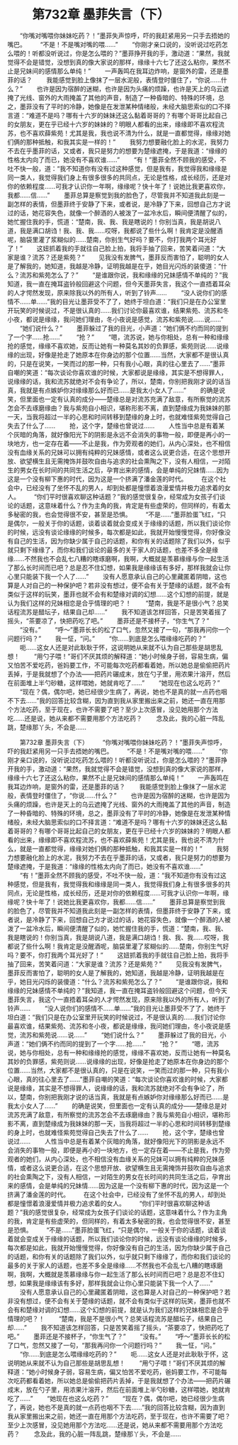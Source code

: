 # 　　第732章 墨菲失言（下）
　　“你嘴对嘴喂你妹妹吃药？！”墨菲失声惊呼，吓的我赶紧用另一只手去捂她的嘴巴。
　　“不是！不是嘴对嘴的喂……”
　　“你刚才亲口说的，没听说过吃药怎么喂的！听都没听说过，你是怎么喂的？”墨菲挣开我的手，激动道：“果然，我就觉得不会是错觉，没想到真的像大家说的那样，缘缘十六七了还这么粘你，果然不止是兄妹间的感情那么单纯！”
　　一声轰鸣在我耳边炸响，是窗外的雷，还是墨菲的话？
　　我能感觉到脸上像抹了一层水泥般，表情登时僵住了，“你说……什么？”
　　也许是因为宿醉的迷糊，也许是因为头痛的烦躁，也许是天上的乌云遮掩了光线、窗外的大雨掩盖了其他的声音，制造了一种昏暗的、特殊的环境，总之，墨菲没有了平时的冷静，她像是在发泄某种情绪般，未经大脑思索似的口不择言道：“难道不是吗？哪有十六岁的妹妹还这么黏着哥哥的？有哪个哥哥比起自己的女朋友，更在乎已经十六岁的妹妹的？明眼人都看的出来，缘缘即不喜欢程流苏，也不喜欢薛紫苑！尤其是我，我也说不清为什么，就是一直都觉得，缘缘对她们俩的那种抵触，和我其实是一样的！”
　　我努力想要融化脸上的水泥，我努力不去在乎墨菲的话，又或者，我只是努力的想要为楚缘遮掩，于是我道：“缘缘的性格太内向了而已，她没有不喜欢谁……”
　　“有！”墨菲全然不顾我的感受，不吐不快一般，道：“我不知道你有没有过这种感觉，但是我有，我觉得我和缘缘是同一类人，我觉得我们身上有很多很多的共同点，无论是性格，成长经历，还是对你的依赖程度……可我才认识你一年啊，缘缘呢？快十年了！说她比我更喜欢你，我都……信……”
　　墨菲总算是察觉到我的脸色了，尽管我并不知道我此刻是一副怎样的表情，但墨菲终于安静了下来，或者说，是冷静了下来，回想自己方才说过的话，她花容失色，就像一个醉酒的人被泼了一盆冷水后，瞬间便清醒了似的，她忙握住我的手，慌道：“楚南，我、我、我是瞎说的！你别当真，我是胡说八道，我是满口胡诌！我、我、我……哎呀，我都说了些什么啊！我肯定是没醒酒呢，脑袋里灌了浆糊似的……楚南，你别生气好吗？要不，你打我两个耳光好了！”
　　这妞抓着我的手就往自己脸上拍，我将手抽了回来，苦笑着问道：“大家是谁？流苏？还是紫苑？”
　　见我没有发脾气，墨菲反而害怕了，聪明的女人是了解我的，她知道，我越是冷静，证明我越是在乎，她目光闪烁的装傻道：“什么？流苏和紫苑怎么了？”
　　“是谁跟你说，我和缘缘的兄妹感情不单纯的？”我知道，我一直在掩耳盗铃般回避这个问题，但今天墨菲失言，我这个一直捂着耳朵的人才愕然发现，原来除我以外的所有人，听到了铃声……
　　“没人说你们的感情不……单……”我的目光让墨菲受不了了，她终于坦白道：“我们只是在办公室里开玩笑的时候说过，不是很认真的……我们讨论你最喜欢谁，结果紫苑、流苏和冬小夜，都说是缘缘，我问她们理由，冬小夜说是感觉，流苏和紫苑说……说……”
　　“她们说什么？”
　　墨菲躲过了我的目光，小声道：“她们俩不约而同的提到了一个字……抢……”
　　“抢？”
　　“嗯，流苏说，她与你相处，总有一种和缘缘抢的感觉，缘缘不喜欢她，反而让她有一种莫名其妙的负罪感，紫苑则说……说缘缘的出现，好像是抢走了她原本在你身边的那个位置……当然，大家都不是很认真的，只是在说笑，一笑而过的那一种，只有我小心眼，真的往心里去了……”墨菲自嘲的笑道：“每次谈论你喜欢谁的时候，大家都说是缘缘，其实是不想得罪人，说缘缘的话，我和流苏就绝对不会有争论了，所以，楚南，你别把我刚才说的话当真，我就是有点嫉妒你对缘缘那么好而已……是我太小女人了……”
　　的确是说笑，但里面也一定有认真的成分——楚缘总是对流苏充满了敌意，有所察觉的流苏怎会不去琢磨缘由？我与紫苑自小相识，堪称形影不离，直到楚缘成为我妹妹的那一天，当我将超过一半的心思和时间转移到楚缘的身上时，也就难怪紫苑觉得自己失去了什么了……
　　抢，这个字，楚缘也曾说过……
　　人性当中总是有着某个灰暗的角落，就好像阳光下的阴影是永远不会消失的事物一般，即便是再小的一块地方，也一定存在着——不止是我，作为旁观者的她们，从内心深处，也不相信没有血缘关系的兄妹可以拥有纯粹的兄妹感情，或者这么说更合适，在这个思想开放、欲望横生且无需掩饰并鼓吹自由与追求的社会熏陶之下，没有人相信，一对陌生的男女在长时间的共同生活之后，孕育出来的感情，会是单纯的兄妹情……因为这是一个没有柳下惠的时代，因为这是一个挤满了潘金莲的时代。
　　在这个社会中，已经没有了坐怀不乱的男人，却到处都是憧憬着浪漫爱情并极力追求着的女人。
　　“你们平时很喜欢聊这种话题？”我的感觉很复杂，经常成为女孩子们谈论的话题，这意味着什么？作为主角的我，肯定是有些虚荣的，但同样的，有着太多秘密的我，也会觉得很不安，甚至是恐惧。
　　“不是……”墨菲脸蛋飞红，“只是偶尔，一般关于你的话题，谈着谈着就会变成关于缘缘的话题，所以我们谈论你的时候，远没有谈论缘缘的时候多，每次都是如此，我就开始慢慢觉得，你好像没有自己的生活，因为你缺少属于自己的话题，和你有关的话题除了我们以外，似乎就只剩下缘缘了，而你和我们谈论的最多的关于家人的话题，也差不多全是缘缘……不然我也不会乱七八糟的瞎琢磨啊，我啊，大概就是羡慕缘缘与你一起生活了那么长时间而已吧？总是忍不住幻想，如果我是缘缘该有多好，那样我就会让你心里只能装下我一个人了……”
　　没有人愿意承认自己的心里藏匿着阴暗，这也算是人对自己的一种保护吧？若非没有想过，便不会有关于楚缘的话题，就不会有类似于这样的玩笑，墨菲也就不会有和楚缘对调的幻想……这个幻想的前提，就是认为我们这样的兄妹相恋是合乎情理的吧？！
　　“楚南，我是不是很小气？总笑话程流苏是醋坛子，结果自己却……”
　　我不知道该怎样回答，只是苦笑着摇了摇头，“茶要凉了，快把药吃了吧。”
　　墨菲还是不接杯子，“你生气了？”
　　“没有。”
　　“呼～”墨菲长长的松了口气，忽然又接了一句，“那我再问你一个问题行吗？”
　　我一怔，“问。”
　　“你……到底是怎么喂缘缘吃药的？”
　　呃……这女人还是对此耿耿于怀，这说明她从来就不认为自己那些是胡思乱想！
　　“用勺子喂！”哥们不厌其烦的解释道：“她小时候身子弱，容易生病，偏又怕苦不爱吃药，爸妈要工作，不可能每次吃药都看着她，所以她总是偷偷把药片丢掉，于是我就想了个办法——把药片碾成末，放在勺子里，用浓果汁溶开，然后在前面堆上半勺砂糖，这样喂她，她就肯吃了……”
　　“她现在也这么吃药？”
　　“现在？偶，偶尔吧，她已经很少生病了，再说，她也不是真的就一点药也咽不下去……”我的回答比较含糊，因为直到我从家里搬出来之前，她还一直在用那个方法吃药，至于现在，也许不需要了吧？至少上次感冒，没见她用那个方法吃……还是说，她从来都不需要用那个方法吃药？
　　念及此，我的心脏一阵乱跳，楚缘那丫头，不会是……

　　第732章 墨菲失言（下）
　　“你嘴对嘴喂你妹妹吃药？！”墨菲失声惊呼，吓的我赶紧用另一只手去捂她的嘴巴。
　　“不是！不是嘴对嘴的喂……”
　　“你刚才亲口说的，没听说过吃药怎么喂的！听都没听说过，你是怎么喂的？”墨菲挣开我的手，激动道：“果然，我就觉得不会是错觉，没想到真的像大家说的那样，缘缘十六七了还这么粘你，果然不止是兄妹间的感情那么单纯！”
　　一声轰鸣在我耳边炸响，是窗外的雷，还是墨菲的话？
　　我能感觉到脸上像抹了一层水泥般，表情登时僵住了，“你说……什么？”
　　也许是因为宿醉的迷糊，也许是因为头痛的烦躁，也许是天上的乌云遮掩了光线、窗外的大雨掩盖了其他的声音，制造了一种昏暗的、特殊的环境，总之，墨菲没有了平时的冷静，她像是在发泄某种情绪般，未经大脑思索似的口不择言道：“难道不是吗？哪有十六岁的妹妹还这么黏着哥哥的？有哪个哥哥比起自己的女朋友，更在乎已经十六岁的妹妹的？明眼人都看的出来，缘缘即不喜欢程流苏，也不喜欢薛紫苑！尤其是我，我也说不清为什么，就是一直都觉得，缘缘对她们俩的那种抵触，和我其实是一样的！”
　　我努力想要融化脸上的水泥，我努力不去在乎墨菲的话，又或者，我只是努力的想要为楚缘遮掩，于是我道：“缘缘的性格太内向了而已，她没有不喜欢谁……”
　　“有！”墨菲全然不顾我的感受，不吐不快一般，道：“我不知道你有没有过这种感觉，但是我有，我觉得我和缘缘是同一类人，我觉得我们身上有很多很多的共同点，无论是性格，成长经历，还是对你的依赖程度……可我才认识你一年啊，缘缘呢？快十年了！说她比我更喜欢你，我都……信……”
　　墨菲总算是察觉到我的脸色了，尽管我并不知道我此刻是一副怎样的表情，但墨菲终于安静了下来，或者说，是冷静了下来，回想自己方才说过的话，她花容失色，就像一个醉酒的人被泼了一盆冷水后，瞬间便清醒了似的，她忙握住我的手，慌道：“楚南，我、我、我是瞎说的！你别当真，我是胡说八道，我是满口胡诌！我、我、我……哎呀，我都说了些什么啊！我肯定是没醒酒呢，脑袋里灌了浆糊似的……楚南，你别生气好吗？要不，你打我两个耳光好了！”
　　这妞抓着我的手就往自己脸上拍，我将手抽了回来，苦笑着问道：“大家是谁？流苏？还是紫苑？”
　　见我没有发脾气，墨菲反而害怕了，聪明的女人是了解我的，她知道，我越是冷静，证明我越是在乎，她目光闪烁的装傻道：“什么？流苏和紫苑怎么了？”
　　“是谁跟你说，我和缘缘的兄妹感情不单纯的？”我知道，我一直在掩耳盗铃般回避这个问题，但今天墨菲失言，我这个一直捂着耳朵的人才愕然发现，原来除我以外的所有人，听到了铃声……
　　“没人说你们的感情不……单……”我的目光让墨菲受不了了，她终于坦白道：“我们只是在办公室里开玩笑的时候说过，不是很认真的……我们讨论你最喜欢谁，结果紫苑、流苏和冬小夜，都说是缘缘，我问她们理由，冬小夜说是感觉，流苏和紫苑说……说……”
　　“她们说什么？”
　　墨菲躲过了我的目光，小声道：“她们俩不约而同的提到了一个字……抢……”
　　“抢？”
　　“嗯，流苏说，她与你相处，总有一种和缘缘抢的感觉，缘缘不喜欢她，反而让她有一种莫名其妙的负罪感，紫苑则说……说缘缘的出现，好像是抢走了她原本在你身边的那个位置……当然，大家都不是很认真的，只是在说笑，一笑而过的那一种，只有我小心眼，真的往心里去了……”墨菲自嘲的笑道：“每次谈论你喜欢谁的时候，大家都说是缘缘，其实是不想得罪人，说缘缘的话，我和流苏就绝对不会有争论了，所以，楚南，你别把我刚才说的话当真，我就是有点嫉妒你对缘缘那么好而已……是我太小女人了……”
　　的确是说笑，但里面也一定有认真的成分——楚缘总是对流苏充满了敌意，有所察觉的流苏怎会不去琢磨缘由？我与紫苑自小相识，堪称形影不离，直到楚缘成为我妹妹的那一天，当我将超过一半的心思和时间转移到楚缘的身上时，也就难怪紫苑觉得自己失去了什么了……
　　抢，这个字，楚缘也曾说过……
　　人性当中总是有着某个灰暗的角落，就好像阳光下的阴影是永远不会消失的事物一般，即便是再小的一块地方，也一定存在着——不止是我，作为旁观者的她们，从内心深处，也不相信没有血缘关系的兄妹可以拥有纯粹的兄妹感情，或者这么说更合适，在这个思想开放、欲望横生且无需掩饰并鼓吹自由与追求的社会熏陶之下，没有人相信，一对陌生的男女在长时间的共同生活之后，孕育出来的感情，会是单纯的兄妹情……因为这是一个没有柳下惠的时代，因为这是一个挤满了潘金莲的时代。
　　在这个社会中，已经没有了坐怀不乱的男人，却到处都是憧憬着浪漫爱情并极力追求着的女人。
　　“你们平时很喜欢聊这种话题？”我的感觉很复杂，经常成为女孩子们谈论的话题，这意味着什么？作为主角的我，肯定是有些虚荣的，但同样的，有着太多秘密的我，也会觉得很不安，甚至是恐惧。
　　“不是……”墨菲脸蛋飞红，“只是偶尔，一般关于你的话题，谈着谈着就会变成关于缘缘的话题，所以我们谈论你的时候，远没有谈论缘缘的时候多，每次都是如此，我就开始慢慢觉得，你好像没有自己的生活，因为你缺少属于自己的话题，和你有关的话题除了我们以外，似乎就只剩下缘缘了，而你和我们谈论的最多的关于家人的话题，也差不多全是缘缘……不然我也不会乱七八糟的瞎琢磨啊，我啊，大概就是羡慕缘缘与你一起生活了那么长时间而已吧？总是忍不住幻想，如果我是缘缘该有多好，那样我就会让你心里只能装下我一个人了……”
　　没有人愿意承认自己的心里藏匿着阴暗，这也算是人对自己的一种保护吧？若非没有想过，便不会有关于楚缘的话题，就不会有类似于这样的玩笑，墨菲也就不会有和楚缘对调的幻想……这个幻想的前提，就是认为我们这样的兄妹相恋是合乎情理的吧？！
　　“楚南，我是不是很小气？总笑话程流苏是醋坛子，结果自己却……”
　　我不知道该怎样回答，只是苦笑着摇了摇头，“茶要凉了，快把药吃了吧。”
　　墨菲还是不接杯子，“你生气了？”
　　“没有。”
　　“呼～”墨菲长长的松了口气，忽然又接了一句，“那我再问你一个问题行吗？”
　　我一怔，“问。”
　　“你……到底是怎么喂缘缘吃药的？”
　　呃……这女人还是对此耿耿于怀，这说明她从来就不认为自己那些是胡思乱想！
　　“用勺子喂！”哥们不厌其烦的解释道：“她小时候身子弱，容易生病，偏又怕苦不爱吃药，爸妈要工作，不可能每次吃药都看着她，所以她总是偷偷把药片丢掉，于是我就想了个办法——把药片碾成末，放在勺子里，用浓果汁溶开，然后在前面堆上半勺砂糖，这样喂她，她就肯吃了……”
　　“她现在也这么吃药？”
　　“现在？偶，偶尔吧，她已经很少生病了，再说，她也不是真的就一点药也咽不下去……”我的回答比较含糊，因为直到我从家里搬出来之前，她还一直在用那个方法吃药，至于现在，也许不需要了吧？至少上次感冒，没见她用那个方法吃……还是说，她从来都不需要用那个方法吃药？
　　念及此，我的心脏一阵乱跳，楚缘那丫头，不会是……
